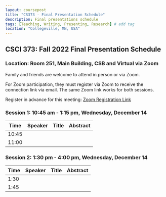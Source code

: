 ```yaml
---
layout: coursepost
title: "CS373 - Final Presentation Schedule"
description: Final presentations schedule
tags: [Teaching, Writing, Presenting, Research] # add tag
location: "Collegeville, MN, USA"
---
```


## CSCI 373: Fall 2022 Final Presentation Schedule

### Location: Room 251, Main Building, CSB and Virtual via Zoom

Family and friends are welcome to attend in person or via Zoom.  

For Zoom participation, they must register via Zoom to receive the connection link via email. The same Zoom link works for both sessions.

Register in advance for this meeting: [Zoom Registration Link]()


### Session 1: 10:45 am - 1:15 pm, Wednesday, December 14

| **Time** | **Speaker** | **Title** | **Abstract** |
| -------- | ----------- | --------- | ------------ |
10:45 | | | |
11:00 | | | |

### Session 2: 1:30 pm - 4:00 pm, Wednesday, December 14

| **Time** | **Speaker** | **Title** | **Abstract** |
| -------- | ----------- | --------- | ------------ |
1:30 | | | |
1:45 | | | |